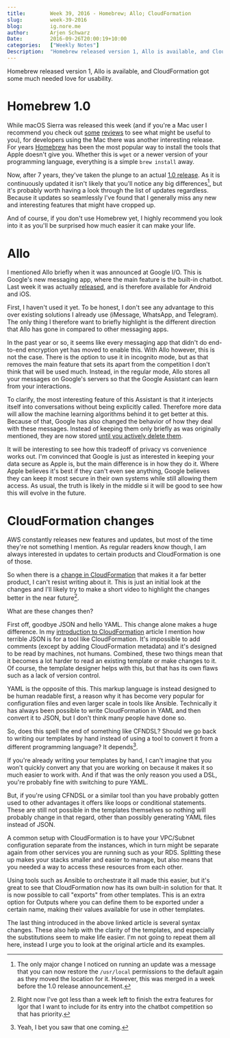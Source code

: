 ```yaml
---
title:        Week 39, 2016 - Homebrew; Allo; CloudFormation
slug:         week-39-2016
blog:         ig.nore.me  
author:       Arjen Schwarz  
Date:         2016-09-26T20:00:19+10:00
categories:   ["Weekly Notes"]
Description:  "Homebrew released version 1, Allo is available, and CloudFormation got some much needed love for usability."
---
```


Homebrew released version 1, Allo is available, and CloudFormation got some much needed love for usability.

# Homebrew 1.0

While macOS Sierra was released this week (and if you're a Mac user I recommend you check out [some][macstoriessierra] [reviews][sixcolorssierra] to see what might be useful to you), for developers using the Mac there was another interesting release. For years [Homebrew][brew] has been the most popular way to install the tools that Apple doesn't give you. Whether this is `wget` or a newer version of your programming language, everything is a simple `brew install` away.

Now, after 7 years, they've taken the plunge to an actual [1.0 release][brew10]. As it is continuously updated it isn't likely that you'll notice any big differences[^usrlocal], but it's probably worth having a look through the list of updates regardless. Because it updates so seamlessly I've found that I generally miss any new and interesting features that might have cropped up.

And of course, if you don't use Homebrew yet, I highly recommend you look into it as you'll be surprised how much easier it can make your life.

[macstoriessierra]: https://www.macstories.net/stories/macos-sierra-the-macstories-review/

[sixcolorssierra]: https://sixcolors.com/post/2016/09/sierra-review/

[brew]: http://brew.sh

[brew10]: http://brew.sh/2016/09/21/homebrew-1.0.0/

[^usrlocal]: The only major change I noticed on running an update was a message that you can now restore the `/usr/local` permissions to the default again as they moved the location for it. However, this was merged in a week before the 1.0 release announcement.

# Allo

I mentioned Allo briefly when it was announced at Google I/O. This is Google's new messaging app, where the main feature is the built-in chatbot. Last week it was actually [released][allorelease], and is therefore available for Android and iOS.

First, I haven't used it yet. To be honest, I don't see any advantage to this over existing solutions I already use (iMessage, WhatsApp, and Telegram). The only thing I therefore want to briefly highlight is the different direction that Allo has gone in compared to other messaging apps.

In the past year or so, it seems like every messaging app that didn't do end-to-end encryption yet has moved to enable this. With Allo however, this is not the case. There is the option to use it in incognito mode, but as that removes the main feature that sets its apart from the competition I don't think that will be used much. Instead, in the regular mode, Allo stores all your messages on Google's servers so that the Google Assistant can learn from your interactions. 

To clarify, the most interesting feature of this Assistant is that it interjects itself into conversations without being explicitly called. Therefore more data will allow the machine learning algorithms behind it to get better at this. Because of that, Google has also changed the behavior of how they deal with these messages. Instead of keeping them only briefly as was originally mentioned, they are now stored [until you actively delete them][allochanged].

It will be interesting to see how this tradeoff of privacy vs convenience works out. I'm convinced that Google is just as interested in keeping your data secure as Apple is, but the main difference is in how they do it. Where Apple believes it's best if they can't even see anything, Google believes they can keep it most secure in their own systems while still allowing them access. As usual, the truth is likely in the middle si it will be good to see how this will evolve in the future.

[allorelease]: https://googleblog.blogspot.com.au/2016/09/google-allo-smarter-messaging-app.html

[allochanged]: http://www.theverge.com/2016/9/21/12994362/allo-privacy-message-logs-google

# CloudFormation changes

AWS constantly releases new features and updates, but most of the time they're not something I mention. As regular readers know though, I am always interested in updates to certain products and CloudFormation is one of those.

So when there is a [change in CloudFormation][cloudformation] that makes it a far better product, I can't resist writing about it. This is just an initial look at the changes and I'll likely try to make a short video to highlight the changes better in the near future[^chatbot].

What are these changes then?

First off, goodbye JSON and hello YAML. This change alone makes a huge difference. In my [introduction to CloudFormation][babysteps] article I mention how terrible JSON is for a tool like CloudFormation. It's impossible to add comments (except by adding CloudFormation metadata) and it's designed to be read by machines, not humans. Combined, these two things mean that it becomes a lot harder to read an existing template or make changes to it. Of course, the template designer helps with this, but that has its own flaws such as a lack of version control.

YAML is the opposite of this. This markup language is instead designed to be human readable first, a reason why it has become very popular for configuration files and even larger scale in tools like Ansible. Technically it has always been possible to write CloudFormation in YAML and then convert it to JSON, but I don't think many people have done so.

So, does this spell the end of something like CFNDSL? Should we go back to writing our templates by hand instead of using a tool to convert it from a different programming language? It depends[^sawthatcoming].

If you're already writing your templates by hand, I can't imagine that you won't quickly convert any that you are working on because it makes it so much easier to work with. And if that was the only reason you used a DSL, you're probably fine with switching to pure YAML. 

But, if you're using CFNDSL or a similar tool than you have probably gotten used to other advantages it offers like loops or conditional statements. These are still not possible in the templates themselves so nothing will probably change in that regard, other than possibly generating YAML files instead of JSON.

A common setup with CloudFormation is to have your VPC/Subnet configuration separate from the instances, which in turn might be separate again from other services you are running such as your RDS. Splitting these up makes your stacks smaller and easier to manage, but also means that you needed a way to access these resources from each other.

Using tools such as Ansible to orchestrate it all made this easier, but it's great to see that CloudFormation now has its own built-in solution for that. It is now possible to call "exports" from other templates. This is an extra option for Outputs where you can define them to be exported under a certain name, making their values available for use in other templates.

The last thing introduced in the above linked article is several syntax changes. These also help with the clarity of the templates, and especially the substitutions seem to make life easier. I'm not going to repeat them all here, instead I urge you to look at the original article and its examples.

[cloudformation]: https://aws.amazon.com/blogs/aws/aws-cloudformation-update-yaml-cross-stack-references-simplified-substitution

[^chatbot]: Right now I've got less than a week left to finish the extra features for Igor that I want to include for its entry into the chatbot competition so that has priority.

[^sawthatcoming]: Yeah, I bet you saw that one coming.

[babysteps]: /2014/08/the-first-babysteps-with-cloudformation/

